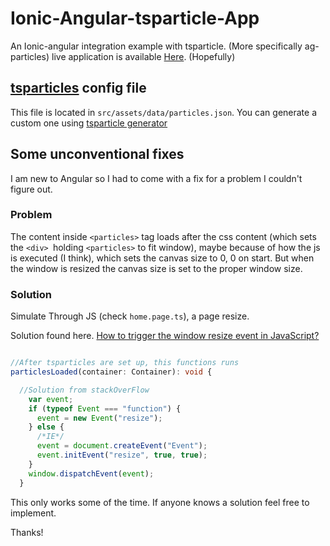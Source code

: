# Ionic-Angular-tsparticle-App

An Ionic-angular integration example with tsparticle. (More specifically ag-particles)
live application is available [Here](https://first-ionic-app-theme-change.web.app/home). (Hopefully)

## [tsparticles](https://github.com/matteobruni/tsparticles) config file

This file is located in `src/assets/data/particles.json`. You can generate a custom one using [tsparticle generator](https://github.com/matteobruni/tsparticles#usage)

## Some unconventional fixes

I am new to Angular so I had to come with a fix for a problem I couldn't figure out.

### Problem

The content inside `<particles>` tag loads after the css content (which sets the `<div> `holding `<particles>` to fit window), maybe because of how the js is executed (I think), which sets the canvas size to 0, 0 on start. But when the window is resized the canvas size is set to the proper window size.

### Solution

Simulate Through JS (check `home.page.ts`), a page resize.

Solution found here. [How to trigger the window resize event in JavaScript?](https://stackoverflow.com/questions/1818474/how-to-trigger-the-window-resize-event-in-javascript)

```ts

//After tsparticles are set up, this functions runs
particlesLoaded(container: Container): void {

  //Solution from stackOverFlow
    var event;
    if (typeof Event === "function") {
      event = new Event("resize");
    } else {
      /*IE*/
      event = document.createEvent("Event");
      event.initEvent("resize", true, true);
    }
    window.dispatchEvent(event);
  }
```

This only works some of the time. If anyone knows a solution feel free to implement.

Thanks!

